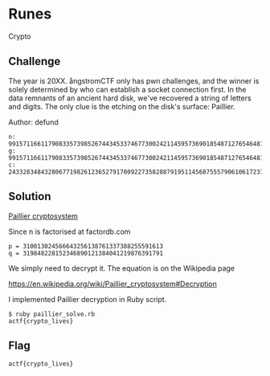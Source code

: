 # Runes
Crypto

## Challenge 

The year is 20XX. ångstromCTF only has pwn challenges, and the winner is solely determined by who can establish a socket connection first. In the data remnants of an ancient hard disk, we've recovered a string of letters and digits. The only clue is the etching on the disk's surface: Paillier.

Author: defund

	n: 99157116611790833573985267443453374677300242114595736901854871276546481648883
	g: 99157116611790833573985267443453374677300242114595736901854871276546481648884
	c: 2433283484328067719826123652791700922735828879195114568755579061061723786565164234075183183699826399799223318790711772573290060335232568738641793425546869

## Solution

[Paillier cryptosystem](https://en.wikipedia.org/wiki/Paillier_cryptosystem)

Since n is factorised at factordb.com

	p = 310013024566643256138761337388255591613
	q = 319848228152346890121384041219876391791

We simply need to decrypt it. The equation is on the Wikipedia page

https://en.wikipedia.org/wiki/Paillier_cryptosystem#Decryption

I implemented Paillier decryption in Ruby script.

	$ ruby paillier_solve.rb 
	actf{crypto_lives}

## Flag

	actf{crypto_lives}
